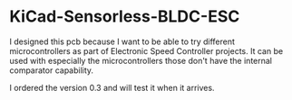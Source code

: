 # KiCad-Sensorless-BLDC-ESC

I designed this pcb because I want to be able to try different microcontrollers as part of Electronic Speed Controller projects. It can be used with especially the microcontrollers those don't have the internal comparator capability.

I ordered the version 0.3 and will test it when it arrives.

